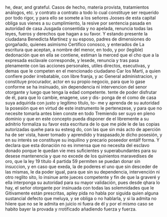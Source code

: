 he, dear, and grateful.
Casos de hecho, materia provista, tratamientos análogos, etc. y contrato a contrato a todo lo cual constituye ser requerido por todo rigor, y para ello se somete a los señores Jooses de esta capital obliga sus vienes a su cumplimiento, la resive por sentencia pasada
en autoridad de casa Jusgada consentida y no apelada, renuncia todas
las leyes, fueros y derechos que hagan a su favor. Y estando presente
la ciudadana Benedicta Martínez y su esposo, padres de dimensiones
do gorgañado, quienes asimismo Certifico conosco, y enterados de
La escritura que aceptan, a nombre del menor, en todo, y por (legible) dedonación que en ella se contiene, estiman la merced que el
cho que a la expresada esclavale corresponde, y lesede, renuncia y
tras pasa plenamente con las acciones personales, utiles directos,
esecutivas, y demas que le competen en el mencionado ciudadano Car
los Martí, a quien confiere poder irrebatable, con libre franja, y ac
General administracion, y constituye procurador, actor en su propio negocio, para que lo gase conforme se ha insinuado, sin dependencia ni intervencion del senor otorgante y luego que tenga la edad competente.
tente de poder disfrutar de él, para que lo cambie, enagene, use y dis- ponga de el como de casa suya adquirida con justo y legítimo título, to- me y aprenda de su autoridad la posesión que en virtud de este instrumento le pertenezese, y para que no necesite tomarla antes bien conste en todo
Tremiendo ser suyo en pleno dominio y que en este concepto pueda disponer de el libremente a su adnitrio formaliza su favor esta escritura de lo que me pide le de las copias autorizadas quehe para su estesg
do,
con las que sin más acto de aperción ha de ser vista, haver tomado
y aprendido y traspasado,le dicho posesión, y en su interés se constituye
su inquilino y precario poseedor entálf forma. Y declara que esta donación
no es inmensa que no necesita del esclavo donado porque le quedan vie
mes suficientes y superabundantes para su desese mantenencia y que no excede de los quinientos maravedises de oro, que la ley 19 titulo 4 partida 59 permiten se puedan donar sin insuccion, y en caso que exeda, la de poderes el uno que sin desceder de las mismas,
le da poder igual, para que sin su dependencia, intervención ni otro reglito sito, lo insinue ante jueces competente y fin de que la graveré y ella interponga su autoridad para su mayor validación, pues desde qhara lo hay, el señor otorgante por insinuada con todas las solemnidades que le
Gitivamente están prescritas,
apley pida no habla por siguida
quien alguna sustancial defecto que meluya,
y se obliga o no hablarla,
y si la admita
no híiere que no se le admita en juicio ni fuera de él y por el mismo caso se habito bayer la provada y rrotificado añadiendo fuerza y fuerza.